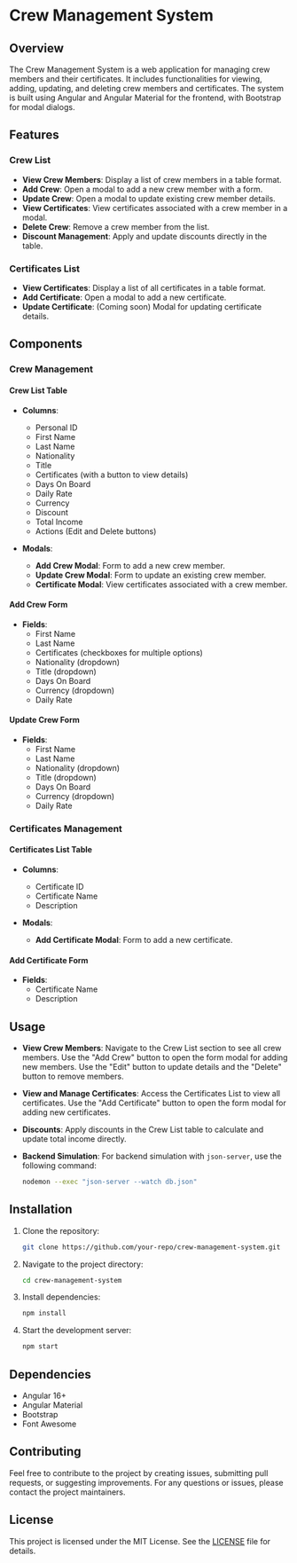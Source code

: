# Crew Management System

## Overview

The Crew Management System is a web application for managing crew members and their certificates. It includes functionalities for viewing, adding, updating, and deleting crew members and certificates. The system is built using Angular and Angular Material for the frontend, with Bootstrap for modal dialogs.

## Features

### Crew List
- **View Crew Members**: Display a list of crew members in a table format.
- **Add Crew**: Open a modal to add a new crew member with a form.
- **Update Crew**: Open a modal to update existing crew member details.
- **View Certificates**: View certificates associated with a crew member in a modal.
- **Delete Crew**: Remove a crew member from the list.
- **Discount Management**: Apply and update discounts directly in the table.

### Certificates List
- **View Certificates**: Display a list of all certificates in a table format.
- **Add Certificate**: Open a modal to add a new certificate.
- **Update Certificate**: (Coming soon) Modal for updating certificate details.

## Components

### Crew Management

#### Crew List Table
- **Columns**:
  - Personal ID
  - First Name
  - Last Name
  - Nationality
  - Title
  - Certificates (with a button to view details)
  - Days On Board
  - Daily Rate
  - Currency
  - Discount
  - Total Income
  - Actions (Edit and Delete buttons)

- **Modals**:
  - **Add Crew Modal**: Form to add a new crew member.
  - **Update Crew Modal**: Form to update an existing crew member.
  - **Certificate Modal**: View certificates associated with a crew member.

#### Add Crew Form
- **Fields**:
  - First Name
  - Last Name
  - Certificates (checkboxes for multiple options)
  - Nationality (dropdown)
  - Title (dropdown)
  - Days On Board
  - Currency (dropdown)
  - Daily Rate

#### Update Crew Form
- **Fields**:
  - First Name
  - Last Name
  - Nationality (dropdown)
  - Title (dropdown)
  - Days On Board
  - Currency (dropdown)
  - Daily Rate

### Certificates Management

#### Certificates List Table
- **Columns**:
  - Certificate ID
  - Certificate Name
  - Description

- **Modals**:
  - **Add Certificate Modal**: Form to add a new certificate.

#### Add Certificate Form
- **Fields**:
  - Certificate Name
  - Description

## Usage

- **View Crew Members**: Navigate to the Crew List section to see all crew members. Use the "Add Crew" button to open the form modal for adding new members. Use the "Edit" button to update details and the "Delete" button to remove members.
- **View and Manage Certificates**: Access the Certificates List to view all certificates. Use the "Add Certificate" button to open the form modal for adding new certificates.
- **Discounts**: Apply discounts in the Crew List table to calculate and update total income directly.
- **Backend Simulation**: For backend simulation with `json-server`, use the following command:

    ```bash
    nodemon --exec "json-server --watch db.json"
    ```

## Installation

1. Clone the repository:

    ```bash
    git clone https://github.com/your-repo/crew-management-system.git
    ```

2. Navigate to the project directory:

    ```bash
    cd crew-management-system
    ```

3. Install dependencies:

    ```bash
    npm install
    ```

4. Start the development server:

    ```bash
    npm start
    ```

## Dependencies

- Angular 16+
- Angular Material
- Bootstrap
- Font Awesome

## Contributing

Feel free to contribute to the project by creating issues, submitting pull requests, or suggesting improvements. For any questions or issues, please contact the project maintainers.

## License

This project is licensed under the MIT License. See the [LICENSE](LICENSE) file for details.
